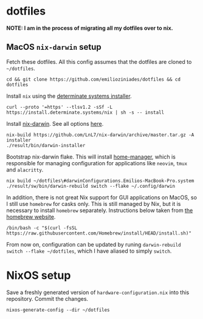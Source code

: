 # dotfiles

**NOTE: I am in the process of migrating all my dotfiles over to nix.**

## MacOS `nix-darwin` setup

Fetch these dotfiles. All this config assumes that the dotfiles are cloned to `~/dotfiles`.

```
cd && git clone https://github.com/emilioziniades/dotfiles && cd dotfiles
```

Install `nix` using the [determinate systems installer](https://github.com/DeterminateSystems/nix-installer).

```
curl --proto '=https' --tlsv1.2 -sSf -L https://install.determinate.systems/nix | sh -s -- install
```

Install [nix-darwin](http://daiderd.com/nix-darwin/). See all options [here](https://daiderd.com/nix-darwin/manual/index.html).

```
nix-build https://github.com/LnL7/nix-darwin/archive/master.tar.gz -A installer
./result/bin/darwin-installer
```

Bootstrap nix-darwin flake. This will install [home-manager](https://nix-community.github.io/home-manager/index.html), which is responsible for managing configuration for applications like `neovim`, `tmux` and `alacritty`.

```
nix build ~/dotfiles\#darwinConfigurations.Emilios-MacBook-Pro.system
./result/sw/bin/darwin-rebuild switch --flake ~/.config/darwin
```

In addition, there is not great Nix support for GUI applications on MacOS, so I still use `homebrew` for casks only. This is still managed by Nix, but it is necessary to install `homebrew` separately. Instructions below taken from [the homebrew website](https://brew.sh/).

```
/bin/bash -c "$(curl -fsSL https://raw.githubusercontent.com/Homebrew/install/HEAD/install.sh)"
```

From now on, configuration can be updated by runing `darwin-rebuild switch --flake ~/dotfiles`, which I have aliased to simply `switch`.

# NixOS setup

Save a freshly generated version of `hardware-configuration.nix` into this repository. Commit the changes.

```
nixos-generate-config --dir ~/dotfiles
```

